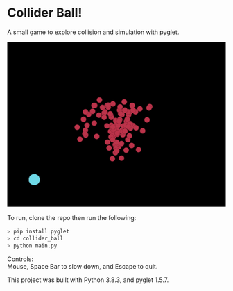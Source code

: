 # Collider Ball!

A small game to explore collision and simulation with pyglet.  

![Game Example](collider_ball.gif)

To run, clone the repo then run the following:  
```python
> pip install pyglet
> cd collider_ball
> python main.py
```

Controls:  
Mouse, Space Bar to slow down, and Escape to quit.

This project was built with Python 3.8.3, and pyglet 1.5.7.